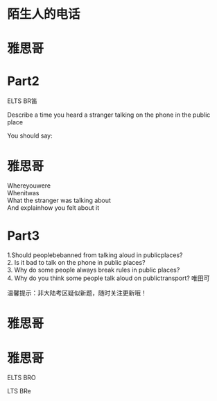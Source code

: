 # 陌生人的电话  

# 雅思哥  

# Part2  

ELTS BR笛  

Describe a time you heard a stranger talking on the phone in the public place  

You should say:  

# 雅思哥  

Whereyouwere   
Whenitwas   
What the stranger was talking about   
And explainhow you felt about it  

# Part3  

1.Should peoplebebanned from talking aloud in publicplaces?   
2. Is it bad to talk on the phone in public places?   
3. Why do some people always break rules in public places?   
4. Why do you think some people talk aloud on publictransport? 唯田可  

温馨提示：非大陆考区疑似新题，随时关注更新哦！  

# 雅思哥  

# 雅思哥  

ELTS BRO  

LTS BRe  